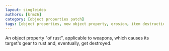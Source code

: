 ```yaml
---
layout: singleidea
authors: [krm26]
category: [object properties patch]
tags: [object properties, new object property, erosion, item destruction]
---
```

An object property "of rust", applicable to weapons, which causes its target's
gear to rust and, eventually, get destroyed.
